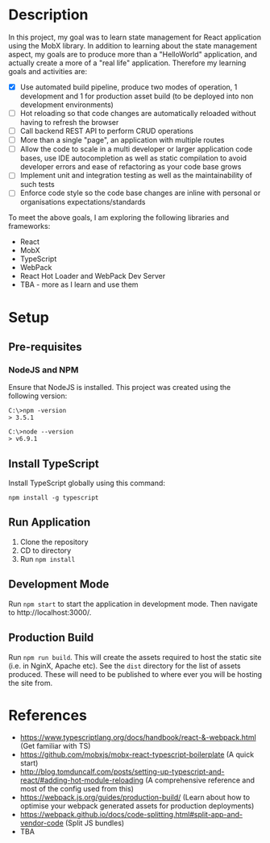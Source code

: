 # Description
In this project, my goal was to learn state management for React application using the MobX library. In addition to learning about the state management aspect, my goals are to produce more than a "HelloWorld" application, and actually create a more of a "real life" application. Therefore my learning goals and activities are:

- [X] Use automated build pipeline, produce two modes of operation, 1 development and 1 for production asset build (to be deployed into non development environments)
- [ ] Hot reloading so that code changes are automatically reloaded without having to refresh the browser
- [ ] Call backend REST API to perform CRUD operations
- [ ] More than a single "page", an application with multiple routes
- [ ] Allow the code to scale in a multi developer or larger application code bases, use IDE autocompletion as well as static compilation to avoid developer errors and ease of refactoring as your code base grows
- [ ] Implement unit and integration testing as well as the maintainability of such tests
- [ ] Enforce code style so the code base changes are inline with personal or organisations expectations/standards

To meet the above goals, I am exploring the following libraries and frameworks:
* React
* MobX
* TypeScript
* WebPack
* React Hot Loader and WebPack Dev Server
* TBA - more as I learn and use them

# Setup

## Pre-requisites

### NodeJS and NPM
Ensure that NodeJS is installed. This project was created using the following version:

```
C:\>npm -version
> 3.5.1

C:\>node --version
> v6.9.1
```

## Install TypeScript

Install TypeScript globally using this command:

```npm install -g typescript```

## Run Application
1. Clone the repository
2. CD to directory
3. Run `npm install`

## Development Mode
Run `npm start` to start the application in development mode. Then navigate to http://localhost:3000/.

## Production Build
Run `npm run build`. This will create the assets required to host the static site (i.e. in NginX, Apache etc). See the `dist` directory for the list of assets produced. These will need to be published to where ever you will be hosting the site from.

# References
* https://www.typescriptlang.org/docs/handbook/react-&-webpack.html (Get familiar with TS) 
* https://github.com/mobxjs/mobx-react-typescript-boilerplate (A quick start)
* http://blog.tomduncalf.com/posts/setting-up-typescript-and-react/#adding-hot-module-reloading (A comprehensive reference and most of the config used from this)
* https://webpack.js.org/guides/production-build/ (Learn about how to optimise your webpack generated assets for production deployments)
* https://webpack.github.io/docs/code-splitting.html#split-app-and-vendor-code (Split JS bundles)
* TBA

